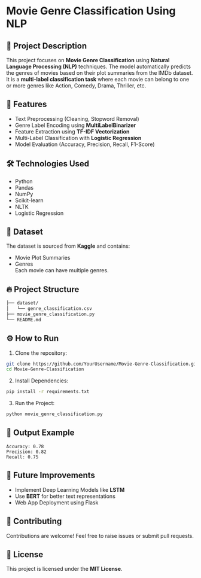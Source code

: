 
# Movie Genre Classification Using NLP

## 📌 Project Description  
This project focuses on **Movie Genre Classification** using **Natural Language Processing (NLP)** techniques. The model automatically predicts the genres of movies based on their plot summaries from the IMDb dataset. It is a **multi-label classification task** where each movie can belong to one or more genres like Action, Comedy, Drama, Thriller, etc.

## 🔑 Features  
- Text Preprocessing (Cleaning, Stopword Removal)  
- Genre Label Encoding using **MultiLabelBinarizer**  
- Feature Extraction using **TF-IDF Vectorization**  
- Multi-Label Classification with **Logistic Regression**  
- Model Evaluation (Accuracy, Precision, Recall, F1-Score)  

## 🛠️ Technologies Used  
- Python  
- Pandas  
- NumPy  
- Scikit-learn  
- NLTK  
- Logistic Regression  

## 📄 Dataset  
The dataset is sourced from **Kaggle** and contains:  
- Movie Plot Summaries  
- Genres  
Each movie can have multiple genres.  

## 🔥 Project Structure  
```bash
├── dataset/
│   └── genre_classification.csv
├── movie_genre_classification.py
└── README.md
```

## ⚙️ How to Run  
1. Clone the repository:  
```bash
git clone https://github.com/YourUsername/Movie-Genre-Classification.git
cd Movie-Genre-Classification
```
2. Install Dependencies:  
```bash
pip install -r requirements.txt
```
3. Run the Project:  
```bash
python movie_genre_classification.py
```

## 🎯 Output Example  
```
Accuracy: 0.78  
Precision: 0.82  
Recall: 0.75  
```

## 📌 Future Improvements  
- Implement Deep Learning Models like **LSTM**  
- Use **BERT** for better text representations  
- Web App Deployment using Flask  

## 🤝 Contributing  
Contributions are welcome! Feel free to raise issues or submit pull requests.  

## 📝 License  
This project is licensed under the **MIT License**.  
